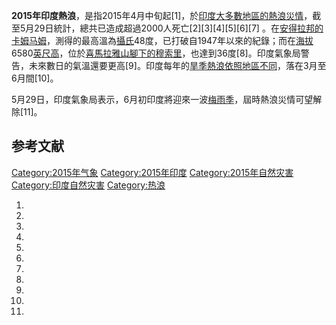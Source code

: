 **2015年印度熱浪**，是指2015年4月中旬起\[1\]，於[印度大多數地區的](../Page/印度.md "wikilink")[熱浪災情](https://zh.wikipedia.org/wiki/熱浪 "wikilink")，截至5月29日統計，總共已造成超過2000人死亡\[2\]\[3\]\[4\]\[5\]\[6\]\[7\]
。在[安得拉邦的](../Page/安得拉邦.md "wikilink")[卡姆马姆](https://zh.wikipedia.org/wiki/卡姆马姆 "wikilink")，測得的最高溫為[攝氏](https://zh.wikipedia.org/wiki/攝氏 "wikilink")48度，已打破自1947年以來的紀錄；而在[海拔](../Page/海拔.md "wikilink")6580[英尺高](https://zh.wikipedia.org/wiki/英尺 "wikilink")，位於[喜馬拉雅山腳下的](https://zh.wikipedia.org/wiki/喜馬拉雅山 "wikilink")[穆索里](../Page/穆索里.md "wikilink")，也達到36度\[8\]。印度氣象局警告，未來數日的氣溫還要更高\[9\]。印度每年的[旱季熱浪依照地區不同](https://zh.wikipedia.org/wiki/旱季 "wikilink")，落在3月至6月間\[10\]。

5月29日，印度氣象局表示，6月初印度將迎來一波[梅雨季](../Page/梅雨.md "wikilink")，屆時熱浪災情可望解除\[11\]。

## 参考文献

[Category:2015年气象](https://zh.wikipedia.org/wiki/Category:2015年气象 "wikilink")
[Category:2015年印度](https://zh.wikipedia.org/wiki/Category:2015年印度 "wikilink")
[Category:2015年自然灾害](https://zh.wikipedia.org/wiki/Category:2015年自然灾害 "wikilink")
[Category:印度自然灾害](https://zh.wikipedia.org/wiki/Category:印度自然灾害 "wikilink")
[Category:热浪](https://zh.wikipedia.org/wiki/Category:热浪 "wikilink")

1.

2.
3.

4.

5.

6.

7.

8.

9.

10.

11.